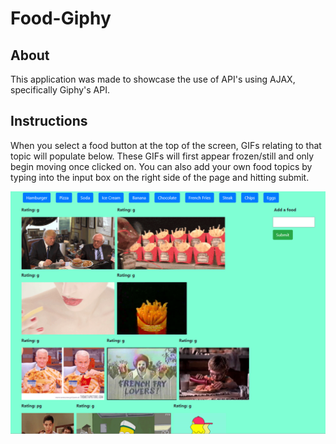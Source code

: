 # Food-Giphy

## About

This application was made to showcase the use of API's using AJAX, specifically Giphy's API.

## Instructions

When you select a food button at the top of the screen, GIFs relating to that topic will populate below. These GIFs will first appear frozen/still and only begin moving once clicked on. You can also add your own food topics by typing into the input box on the right side of the page and hitting submit.

![website image](assets/images/website.png)
